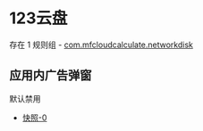 # 123云盘

存在 1 规则组 - [com.mfcloudcalculate.networkdisk](/src/apps/com.mfcloudcalculate.networkdisk.ts)

## 应用内广告弹窗

默认禁用

- [快照-0](https://i.gkd.li/import/13546173)
